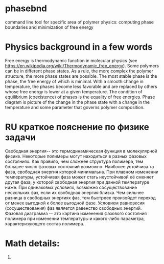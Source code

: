 # phasebnd
command line tool for specific area of polymer physics: computing phase boundaries and minimization of free energy

# Physics background in a few words
Free energy is thermodynamic function in molecular physics (see <https://en.wikipedia.org/wiki/Thermodynamic_free_energy>).
Some polymers can be in different phase states. As a rule, the more complex the polymer structure, the more phase states are possible. The most stable phase is the phase, the free energy of which is minimal. With a smooth change in temperature, the phases become less favorable and are replaced by others whose free energy is lower at a given temperature.
The condition of equilibrium (coexistence) of phases is the equality of free energies.
Phase diagram is picture of the change in the phase state with a change in the temperature and some parameter that governs polymer composition.
# RU краткое пояснение по физике задачи
Свободная энергия-- это термодинамическая функция в молекулярной физике.
Некоторые полимеры могут находиться в разных фазовых состояниях. Как правило, чем сложнее структура полимера, тем большее число фазовых состояний возможно. Наиболее устойчива та фаза, свободная энергия которой минимальна. При плавном изменении температуры, устойчивая фаза может стать неустойчивой её сменяет другая фаза, у которой свободная энергия при данной температуре ниже. При одинаковых условиях, возможно сосуществование нескольких фаз, если их свободная энергия близка. Чем сильнее разница в свободных энергиях фаз, тем быстреее произойдет переход от менее выгодной к более выгодной фазе. Условием равновесия (сосуществования) фаз является равенство свободных энергий.
Фазовая диаграмма -- это картина изменения фазового состояния полимера при изменении температуры и какого-либо параметра, характеризующего состав полимера.

# Math details:
1. 

